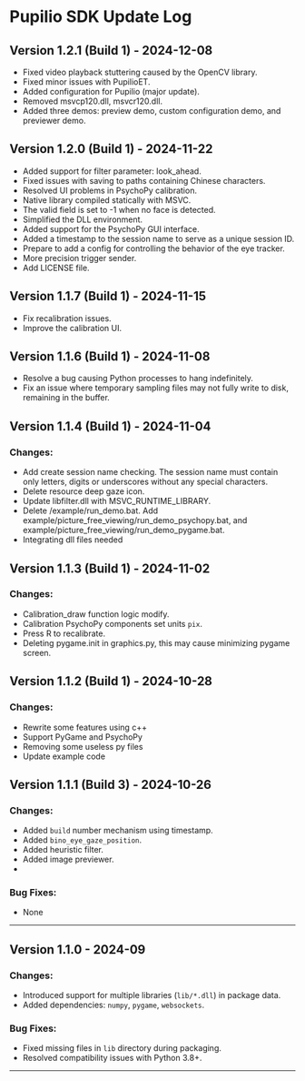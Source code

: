 # Pupilio SDK Update Log

## Version 1.2.1 (Build 1) - 2024-12-08
- Fixed video playback stuttering caused by the OpenCV library.
- Fixed minor issues with PupilioET.
- Added configuration for Pupilio (major update).
- Removed msvcp120.dll, msvcr120.dll.
- Added three demos: preview demo, custom configuration demo, and previewer demo.

## Version 1.2.0 (Build 1) - 2024-11-22
- Added support for filter parameter: look_ahead.
- Fixed issues with saving to paths containing Chinese characters.
- Resolved UI problems in PsychoPy calibration.
- Native library compiled statically with MSVC.
- The valid field is set to -1 when no face is detected.
- Simplified the DLL environment.
- Added support for the PsychoPy GUI interface.
- Added a timestamp to the session name to serve as a unique session ID.
- Prepare to add a config for controlling the behavior of the eye tracker.
- More precision trigger sender.
- Add LICENSE file.

## Version 1.1.7 (Build 1) - 2024-11-15
- Fix recalibration issues.
- Improve the calibration UI.

## Version 1.1.6 (Build 1) - 2024-11-08
- Resolve a bug causing Python processes to hang indefinitely.
- Fix an issue where temporary sampling files may not fully write to disk, remaining in the buffer.

## Version 1.1.4 (Build 1) - 2024-11-04
### Changes:
- Add create session name checking. The session name must contain only letters, digits or underscores without any special characters.
- Delete resource deep gaze icon.
- Update libfilter.dll with MSVC_RUNTIME_LIBRARY.
- Delete /example/run_demo.bat. Add example/picture_free_viewing/run_demo_psychopy.bat, and 
example/picture_free_viewing/run_demo_pygame.bat.
- Integrating dll files needed

## Version 1.1.3 (Build 1) - 2024-11-02
### Changes:
- Calibration_draw function logic modify.
- Calibration PsychoPy components set units `pix`.
- Press R to recalibrate.
- Deleting pygame.init in graphics.py, this may cause minimizing pygame screen.

## Version 1.1.2 (Build 1) - 2024-10-28
### Changes:
- Rewrite some features using c++
- Support PyGame and PsychoPy
- Removing some useless py files
- Update example code

## Version 1.1.1 (Build 3) - 2024-10-26
### Changes:
- Added `build` number mechanism using timestamp.
- Added `bino_eye_gaze_position`.
- Added heuristic filter.
- Added image previewer.
- 

### Bug Fixes:
- None

---

## Version 1.1.0 - 2024-09
### Changes:
- Introduced support for multiple libraries (`lib/*.dll`) in package data.
- Added dependencies: `numpy`, `pygame`, `websockets`.

### Bug Fixes:
- Fixed missing files in `lib` directory during packaging.
- Resolved compatibility issues with Python 3.8+.

---

